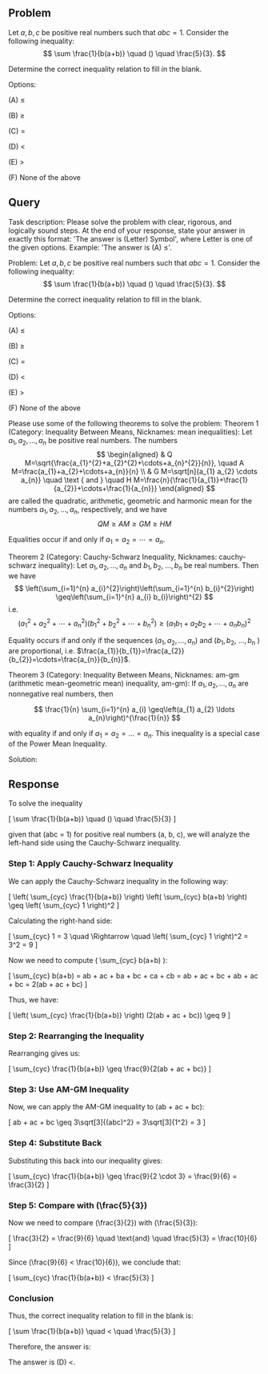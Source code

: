 ## Problem

Let $a, b, c$ be positive real numbers such that $abc = 1$. Consider the following inequality:
$$
\sum \frac{1}{b(a+b)} \quad () \quad \frac{5}{3}.
$$

Determine the correct inequality relation to fill in the blank.

Options:

(A) $\leq$ 

(B) $\geq$

(C) $=$ 

(D) $<$

(E) $>$

(F) None of the above

## Query

Task description: Please solve the problem with clear, rigorous, and logically sound steps. At the end of your response, state your answer in exactly this format: 'The answer is (Letter) Symbol', where Letter is one of the given options. Example: 'The answer is (A) $\leq$'.

Problem: Let $a, b, c$ be positive real numbers such that $abc = 1$. Consider the following inequality:
$$
\sum \frac{1}{b(a+b)} \quad () \quad \frac{5}{3}.
$$

Determine the correct inequality relation to fill in the blank.

Options:

(A) $\leq$ 

(B) $\geq$

(C) $=$ 

(D) $<$

(E) $>$

(F) None of the above

Please use some of the following theorems to solve the problem:
Theorem 1 (Category: Inequality Between Means, Nicknames: mean inequalities): Let $a_{1}, a_{2}, \ldots, a_{n}$ be positive real numbers. The numbers
$$
\begin{aligned}
& Q M=\sqrt{\frac{a_{1}^{2}+a_{2}^{2}+\cdots+a_{n}^{2}}{n}}, \quad A M=\frac{a_{1}+a_{2}+\cdots+a_{n}}{n} \\
& G M=\sqrt[n]{a_{1} a_{2} \cdots a_{n}} \quad \text { and } \quad H M=\frac{n}{\frac{1}{a_{1}}+\frac{1}{a_{2}}+\cdots+\frac{1}{a_{n}}}
\end{aligned}
$$
are called the quadratic, arithmetic, geometric and harmonic mean for the numbers $a_{1}, a_{2}, \ldots, a_{n}$, respectively, and we have
$$
Q M \geq A M \geq G M \geq H M
$$

Equalities occur if and only if $a_{1}=a_{2}=\cdots=a_{n}$.

Theorem 2 (Category: Cauchy-Schwarz Inequality, Nicknames: cauchy-schwarz inequality): Let $a_{1}, a_{2}, \ldots, a_{n}$ and $b_{1}, b_{2}$, $\ldots, b_{n}$ be real numbers. Then we have
$$
\left(\sum_{i=1}^{n} a_{i}^{2}\right)\left(\sum_{i=1}^{n} b_{i}^{2}\right) \geq\left(\sum_{i=1}^{n} a_{i} b_{i}\right)^{2}
$$
i.e.
$$
\left(a_{1}^{2}+a_{2}^{2}+\cdots+a_{n}^{2}\right)\left(b_{1}^{2}+b_{2}^{2}+\cdots+b_{n}^{2}\right) \geq\left(a_{1} b_{1}+a_{2} b_{2}+\cdots+a_{n} b_{n}\right)^{2}
$$

Equality occurs if and only if the sequences $\left(a_{1}, a_{2}, \ldots, a_{n}\right)$ and $\left(b_{1}, b_{2}\right.$, $\ldots, b_{n}$ ) are proportional, i.e. $\frac{a_{1}}{b_{1}}=\frac{a_{2}}{b_{2}}=\cdots=\frac{a_{n}}{b_{n}}$.

Theorem 3 (Category: Inequality Between Means, Nicknames: am-gm (arithmetic mean-geometric mean) inequality, am-gm): If $a_{1}, a_{2}, \ldots, a_{n}$ are nonnegative real numbers, then

$$
\frac{1}{n} \sum_{i=1}^{n} a_{i} \geq\left(a_{1} a_{2} \ldots a_{n}\right)^{\frac{1}{n}}
$$

with equality if and only if $a_{1}=a_{2}=\ldots=a_{n}$. This inequality is a special case of the Power Mean Inequality.

Solution:

## Response

To solve the inequality 

\[
\sum \frac{1}{b(a+b)} \quad () \quad \frac{5}{3}
\]

given that \(abc = 1\) for positive real numbers \(a, b, c\), we will analyze the left-hand side using the Cauchy-Schwarz inequality.

### Step 1: Apply Cauchy-Schwarz Inequality

We can apply the Cauchy-Schwarz inequality in the following way:

\[
\left( \sum_{cyc} \frac{1}{b(a+b)} \right) \left( \sum_{cyc} b(a+b) \right) \geq \left( \sum_{cyc} 1 \right)^2
\]

Calculating the right-hand side:

\[
\sum_{cyc} 1 = 3 \quad \Rightarrow \quad \left( \sum_{cyc} 1 \right)^2 = 3^2 = 9
\]

Now we need to compute \( \sum_{cyc} b(a+b) \):

\[
\sum_{cyc} b(a+b) = ab + ac + ba + bc + ca + cb = ab + ac + bc + ab + ac + bc = 2(ab + ac + bc)
\]

Thus, we have:

\[
\left( \sum_{cyc} \frac{1}{b(a+b)} \right) (2(ab + ac + bc)) \geq 9
\]

### Step 2: Rearranging the Inequality

Rearranging gives us:

\[
\sum_{cyc} \frac{1}{b(a+b)} \geq \frac{9}{2(ab + ac + bc)}
\]

### Step 3: Use AM-GM Inequality

Now, we can apply the AM-GM inequality to \(ab + ac + bc\):

\[
ab + ac + bc \geq 3\sqrt[3]{(abc)^2} = 3\sqrt[3]{1^2} = 3
\]

### Step 4: Substitute Back

Substituting this back into our inequality gives:

\[
\sum_{cyc} \frac{1}{b(a+b)} \geq \frac{9}{2 \cdot 3} = \frac{9}{6} = \frac{3}{2}
\]

### Step 5: Compare with \(\frac{5}{3}\)

Now we need to compare \(\frac{3}{2}\) with \(\frac{5}{3}\):

\[
\frac{3}{2} = \frac{9}{6} \quad \text{and} \quad \frac{5}{3} = \frac{10}{6}
\]

Since \(\frac{9}{6} < \frac{10}{6}\), we conclude that:

\[
\sum_{cyc} \frac{1}{b(a+b)} < \frac{5}{3}
\]

### Conclusion

Thus, the correct inequality relation to fill in the blank is:

\[
\sum \frac{1}{b(a+b)} \quad < \quad \frac{5}{3}
\]

Therefore, the answer is:

The answer is (D) $<$.